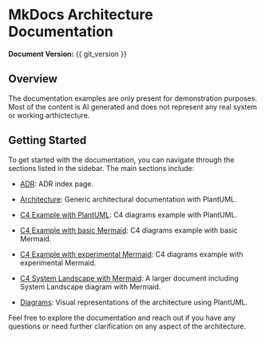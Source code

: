 # MkDocs Architecture Documentation

**Document Version:** {{ git_version }}

## Overview

The documentation examples are only present for demonstration purposes. Most of the content is AI generated and does not represent any
real system or working arthictecture.

## Getting Started

To get started with the documentation, you can navigate through the sections listed in the sidebar. The main sections include:

- [ADR](adr.md): ADR index page.
- [Architecture](architecture.md): Generic architectural documentation with PlantUML.
- [C4 Example with PlantUML](simulationQueueC4.md): C4 diagrams example with PlantUML.
- [C4 Example with basic Mermaid](simulationQueueC4Mermaid.md): C4 diagrams example with basic Mermaid.
- [C4 Example with experimental Mermaid](simulationQueueC4MermaidX.md): C4 diagrams example with experimental Mermaid.
- [C4 System Landscape with Mermaid](systemLandscapeMermaid.md): A larger document including System Landscape diagram with Mermaid.

- [Diagrams](diagrams/architecture.md): Visual representations of the architecture using PlantUML.

Feel free to explore the documentation and reach out if you have any questions or need further clarification on any aspect of the architecture.